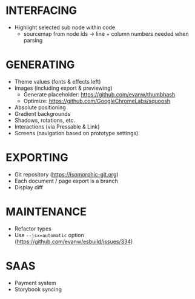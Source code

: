 # INTERFACING

- Highlight selected sub node within code
  - sourcemap from node ids -> line + column numbers needed when parsing

# GENERATING

- Theme values (fonts & effects left)
- Images (including export & previewing)
  - Generate placeholder: https://github.com/evanw/thumbhash
  - Optimize: https://github.com/GoogleChromeLabs/squoosh
- Absolute positioning
- Gradient backgrounds
- Shadows, rotations, etc.
- Interactions (via Pressable & Link)
- Screens (navigation based on prototype settings)

# EXPORTING

- Git repository (https://isomorphic-git.org)
- Each document / page export is a branch
- Display diff

# MAINTENANCE

- Refactor types
- Use `--jsx=automatic` option (https://github.com/evanw/esbuild/issues/334)

# SAAS

- Payment system
- Storybook syncing
